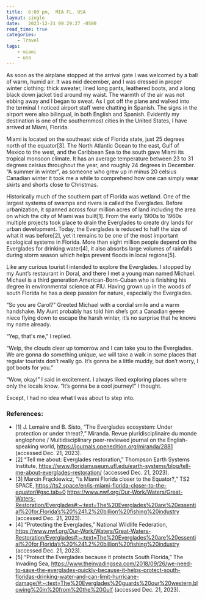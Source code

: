 ```yaml
---
title:  6:00 pm,  MIA FL. USA
layout: single
date:   2023-12-21 09:29:27 -0500
read_time: true
categories:
    - Travel
tags:
    - miami
    - usa
---
```

As soon as the airplane stopped at the arrival gate I was welcomed by a ball of warm, humid air. It was mid december, and I was dressed in proper winter clothing: thick sweater, lined long pants, leathered boots, and a long black down jacket tied around my waist. The warmth of the air was not ebbing away and I began to sweat. As I got off the plane and walked into the terminal I noticed airport staff were chatting in Spanish. The signs in the airport were also bilingual, in both English and Spanish. Evidently my destination is one of the southernmost cities in the United States, I have arrived at Miami, Florida. 

Miami is located on the southeast side of Florida state, just 25 degrees north of the equator[3]. The North Atlantic Ocean to the east, Gulf of Mexico to the west, and the Caribbean Sea to the south gave Miami its tropical monsoon climate. It has an average temperature between 23 to 31 degrees celsius throughout the year, and roughly 24 degrees in December. “A summer in winter”, as someone who grew up in minus 20 celsius Canadian winter it took me a while to comprehend how one can simply wear skirts and shorts close to Christmas. 

Historically much of the southern part of Florida was wetland. One of the largest systems of swamps and rivers is called the Everglades. Before urbanization, it spanned across four million acres of land including the area on which the city of Miami was built[1]. From the early 1900s to 1960s multiple projects took place to drain the Everglades to create dry lands for urban development. Today, the Everglades is reduced to half the size of what it was before[2], yet it remains to be one of the most important ecological systems in Florida. More than eight million people depend on the Everglades for drinking water[4], it also absorbs large volumes of rainfalls during storm season which helps prevent floods in local regions[5].   

Like any curious tourist I intended to explore the Everglades. I stopped by my Aunt’s restaurant in Doral, and there I met a young man named Michael. Michael is a third generation American-Born-Cuban who is finishing his degree in environmental science at FIU. Having grown up in the woods of south Florida he has a deep passion for nature, especially the Everglades.

“So you are Carol?” Greeted Michael with a cordial smile and a warm handshake. My Aunt probably has told him she’s got a Canadian ~~geese~~ niece flying down to escape the harsh winter, it’s no surprise that he knows my name already.  

“Yep, that's me,” I replied. 

“Welp, the clouds clear up tomorrow and I can take you to the Everglades. We are gonna do something unique, we will take a walk in some places that regular tourists don’t really go. It’s gonna be a little muddy, but don’t worry, I got boots for you.”

“Wow, okay!” I said in excitement. I always liked exploring places where only the locals know. “It’s gonna be a cool journey!” I thought. 

Except, I had no idea what I was about to step into. 


### References:
- [1] J. Lemaire and B. Sisto, “The Everglades ecosystem: Under protection or under threat?,” Miranda. Revue pluridisciplinaire du monde anglophone / Multidisciplinary peer-reviewed journal on the English-speaking world, https://journals.openedition.org/miranda/2881 (accessed Dec. 21, 2023). 
- [2] “Tell me about: Everglades restoration,” Thompson Earth Systems Institute, https://www.floridamuseum.ufl.edu/earth-systems/blog/tell-me-about-everglades-restoration/ (accessed Dec. 21, 2023). 
- [3] Marcin Frąckiewicz, “Is Miami Florida closer to the Equator?,” TS2 SPACE, https://ts2.space/en/is-miami-florida-closer-to-the-equator/#gsc.tab=0 https://www.nwf.org/Our-Work/Waters/Great-Waters-Restoration/Everglades#:~:text=The%20Everglades%20are%20essential%20for,Florida’s%20%241.2%20billion%20fishing%20industry (accessed Dec. 21, 2023). 
- [4] “Protecting the Everglades,” National Wildlife Federation, https://www.nwf.org/Our-Work/Waters/Great-Waters-Restoration/Everglades#:~:text=The%20Everglades%20are%20essential%20for,Florida’s%20%241.2%20billion%20fishing%20industry (accessed Dec. 21, 2023). 
- [5] “Protect the Everglades because it protects South Florida,” The Invading Sea, https://www.theinvadingsea.com/2018/09/26/we-need-to-save-the-everglades-quickly-because-it-helps-protect-south-floridas-drinking-water-and-can-limit-hurricane-damage/#:~:text=The%20Everglades%20guards%20our%20western,blowing%20in%20from%20the%20Gulf (accessed Dec. 21, 2023).
